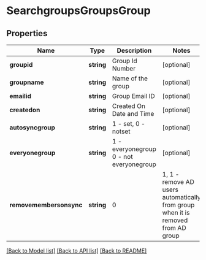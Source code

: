 # SearchgroupsGroupsGroup

## Properties
Name | Type | Description | Notes
------------ | ------------- | ------------- | -------------
**groupid** | **string** | Group Id Number | [optional] 
**groupname** | **string** | Name of the group | [optional] 
**emailid** | **string** | Group Email ID | [optional] 
**createdon** | **string** | Created On Date and Time | [optional] 
**autosyncgroup** | **string** | 1 - set, 0 - notset | [optional] 
**everyonegroup** | **string** | 1 - everyonegroup 0 - not everyonegroup | [optional] 
**removemembersonsync** | **string** | 0|1, 1 - remove AD users automatically from group when it is removed from AD group | [optional] 

[[Back to Model list]](../README.md#documentation-for-models) [[Back to API list]](../README.md#documentation-for-api-endpoints) [[Back to README]](../README.md)


